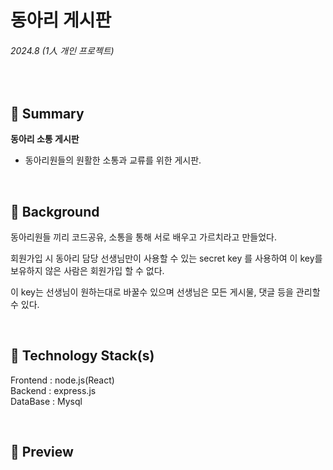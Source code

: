 # 동아리 게시판

###### 2024.8 (1人 개인 프로젝트)

<br />

## 📌 Summary

**동아리 소통 게시판**

- 동아리원들의 원활한 소통과 교류를 위한 게시판.

<br />

## 🤔 Background

동아리원들 끼리 코드공유, 소통을 통해 서로 배우고 가르치라고 만들었다.

회원가입 시 동아리 담당 선생님만이 사용할 수 있는 secret key 를 사용하여 이 key를 보유하지 않은 사람은 회원가입 할 수 없다.

이 key는 선생님이 원하는대로 바꿀수 있으며 선생님은 모든 게시물, 댓글 등을 관리할 수 있다.

<br />

## 🔨 Technology Stack(s)

Frontend : node.js(React)
<br />
Backend : express.js
<br />
DataBase : Mysql

<br />

## 🤩 Preview




